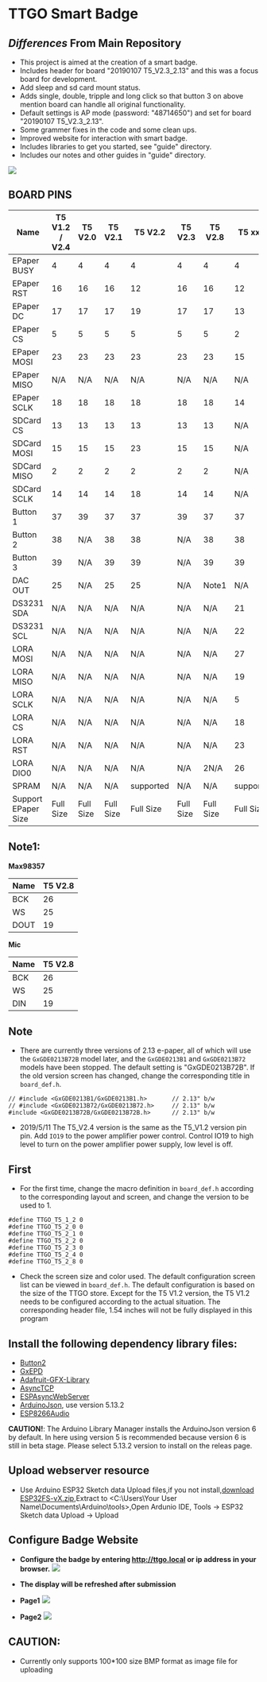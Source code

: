 TTGO Smart Badge
================

## *Differences* From Main Repository
- This project is aimed at the creation of a smart badge.
- Includes header for board "20190107 T5_V2.3_2.13" and this was a focus board for development.
- Add sleep and sd card mount status.
- Adds single, double, tripple and long click so that button 3 on above mention board can handle all original functionality.
- Default settings is AP mode (password: "48714650") and set for board "20190107 T5_V2.3_2.13".
- Some grammer fixes in the code and some clean ups.
- Improved website for interaction with smart badge.
- Includes libraries to get you started, see "guide" directory.
- Includes our notes and other guides in "guide" directory.

![](images/4.png)

## BOARD PINS
| Name                | T5 V1.2 / V2.4 | T5 V2.0   | T5 V2.1   | T5 V2.2   | T5 V2.3   | T5 V2.8   | T5 xxxx   |
| ------------------- | -------------- | --------- | --------- | --------- | --------- | --------- | --------- |
| EPaper BUSY         | 4              | 4         | 4         | 4         | 4         | 4         | 4         |
| EPaper RST          | 16             | 16        | 16        | 12        | 16        | 16        | 12        |
| EPaper DC           | 17             | 17        | 17        | 19        | 17        | 17        | 13        |
| EPaper CS           | 5              | 5         | 5         | 5         | 5         | 5         | 2         |
| EPaper MOSI         | 23             | 23        | 23        | 23        | 23        | 23        | 15        |
| EPaper MISO         | N/A            | N/A       | N/A       | N/A       | N/A       | N/A       | N/A       |
| EPaper SCLK         | 18             | 18        | 18        | 18        | 18        | 18        | 14        |
| SDCard CS           | 13             | 13        | 13        | 13        | 13        | 13        | N/A       |
| SDCard MOSI         | 15             | 15        | 15        | 23        | 15        | 15        | N/A       |
| SDCard MISO         | 2              | 2         | 2         | 2         | 2         | 2         | N/A       |
| SDCard SCLK         | 14             | 14        | 14        | 18        | 14        | 14        | N/A       |
| Button 1            | 37             | 39        | 37        | 37        | 39        | 37        | 37        |
| Button 2            | 38             | N/A       | 38        | 38        | N/A       | 38        | 38        |
| Button 3            | 39             | N/A       | 39        | 39        | N/A       | 39        | 39        |
| DAC OUT             | 25             | N/A       | 25        | 25        | N/A       | Note1     | N/A       |
| DS3231 SDA          | N/A            | N/A       | N/A       | N/A       | N/A       | N/A       | 21        |
| DS3231 SCL          | N/A            | N/A       | N/A       | N/A       | N/A       | N/A       | 22        |
| LORA MOSI           | N/A            | N/A       | N/A       | N/A       | N/A       | N/A       | 27        |
| LORA MISO           | N/A            | N/A       | N/A       | N/A       | N/A       | N/A       | 19        |
| LORA SCLK           | N/A            | N/A       | N/A       | N/A       | N/A       | N/A       | 5         |
| LORA CS             | N/A            | N/A       | N/A       | N/A       | N/A       | N/A       | 18        |
| LORA RST            | N/A            | N/A       | N/A       | N/A       | N/A       | N/A       | 23        |
| LORA DIO0           | N/A            | N/A       | N/A       | N/A       | N/A       | 2N/A      | 26        |
| SPRAM               | N/A            | N/A       | N/A       | supported | N/A       | N/A       | supported |
| Support EPaper Size | Full Size      | Full Size | Full Size | Full Size | Full Size | Full Size | Full Size |

## Note1: 

**Max98357**

| Name | T5 V2.8 |
| ---- | ------- |
| BCK  | 26      |
| WS   | 25      |
| DOUT | 19      |

**Mic**

| Name | T5 V2.8 |
| ---- | ------- |
| BCK  | 26      |
| WS   | 25      |
| DIN  | 19      |

## Note
- There are currently three versions of 2.13 e-paper, all of which will use the `GxGDE0213B72B` model later, and the `GxGDE0213B1` and `GxGDE0213B72` models have been stopped. The default setting is "GxGDE0213B72B". If the old version screen has changed, change the corresponding title in `board_def.h`.

```
// #include <GxGDE0213B1/GxGDE0213B1.h>       // 2.13" b/w
// #include <GxGDE0213B72/GxGDE0213B72.h>     // 2.13" b/w
#include <GxGDE0213B72B/GxGDE0213B72B.h>      // 2.13" b/w
```

- 2019/5/11 The T5_V2.4 version is the same as the T5_V1.2 version pin pin. Add `IO19` to the power amplifier power control. Control IO19 to high level to turn on the power amplifier power supply, low level is off.

## First
- For the first time, change the macro definition in `board_def.h` according to the corresponding layout and screen, and change the version to be used to 1.

```
#define TTGO_T5_1_2 0
#define TTGO_T5_2_0 0
#define TTGO_T5_2_1 0
#define TTGO_T5_2_2 0
#define TTGO_T5_2_3 0
#define TTGO_T5_2_4 0
#define TTGO_T5_2_8 0   
```

- Check the screen size and color used. The default configuration screen list can be viewed in `board_def.h`. The default configuration is based on the size of the TTGO store. Except for the T5 V1.2 version, the T5 V1.2 needs to be configured according to the actual situation. The corresponding header file, 1.54 inches will not be fully displayed in this program

## Install the following dependency library files:
- [Button2](https://github.com/lewisxhe/Button2)
- [GxEPD](https://github.com/lewisxhe/GxEPD)
- [Adafruit-GFX-Library](https://github.com/adafruit/Adafruit-GFX-Library)
- [AsyncTCP](https://github.com/me-no-dev/AsyncTCP)
- [ESPAsyncWebServer](https://github.com/me-no-dev/ESPAsyncWebServer)
- [ArduinoJson](https://github.com/bblanchon/ArduinoJson/releases), use version 5.13.2
- [ESP8266Audio](https://github.com/earlephilhower/ESP8266Audio)

**CAUTION!**: The Arduino Library Manager installs the ArduinoJson version 6 by default. In here using version 5 is recommended because version 6 is still in beta stage. Please select 5.13.2 version to install on the releas page.

## Upload webserver resource
- Use Arduino ESP32 Sketch data Upload files,if you not install,[download ESP32FS-vX.zip](https://github.com/me-no-dev/arduino-esp32fs-plugin/releases),Extract to <C:\Users\Your User Name\Documents\Arduino\tools>,Open Ardunio IDE,  Tools -> ESP32 Sketch data Upload -> Upload

## Configure Badge Website
- **Configure the badge by entering http://ttgo.local or ip address in your browser.**
![](images/3.png)

- **The display will be refreshed after submission**
- **Page1**
![](images/1.png)
- **Page2**
![](images/2.png)

## CAUTION:
- Currently only supports 100*100 size BMP format as image file for uploading
